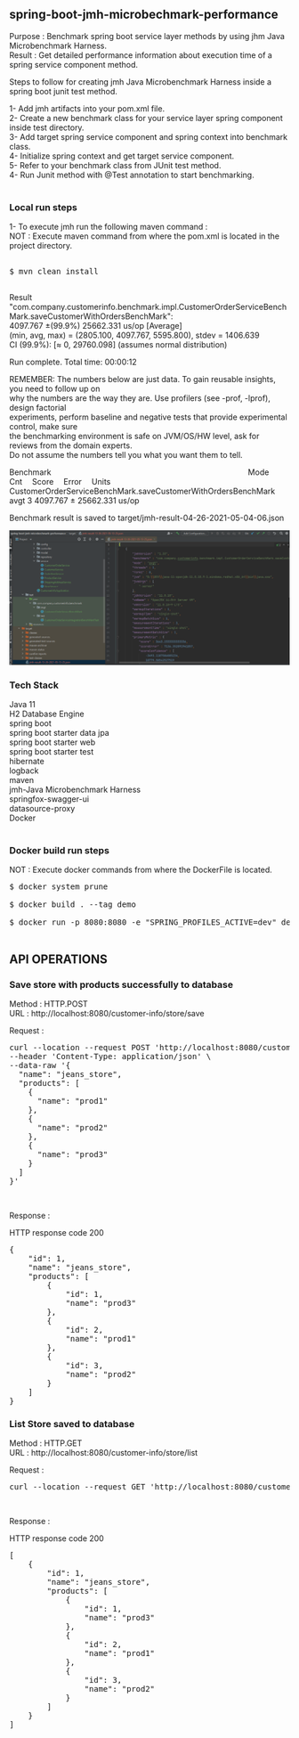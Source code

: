 ## spring-boot-jmh-microbechmark-performance

Purpose : Benchmark spring boot service layer methods by using jhm Java Microbenchmark Harness. <br/>
Result : Get detailed performance information about execution time of a spring service component method. <br/>

Steps to follow for creating jmh Java Microbenchmark Harness inside a spring boot junit test method. <br/>

1- Add jmh artifacts into your pom.xml file. <br/>
2- Create a new benchmark class for your service layer spring component inside test directory. <br/>
3- Add target spring service component and spring context into benchmark class. <br/>
4- Initialize spring context and get target service component. <br/>
5- Refer to your benchmark class from JUnit test method. <br/>
4- Run Junit method with @Test annotation to start benchmarking. <br/>
<br/>
### Local run steps <br/>
1- To execute jmh run the following maven command : <br/>
NOT : Execute maven command from where the pom.xml is located in the project directory. <br/>
<pre> 
$ mvn clean install <br/>
</pre>

Result "com.company.customerinfo.benchmark.impl.CustomerOrderServiceBenchMark.saveCustomerWithOrdersBenchMark": <br/>
       4097.767 ±(99.9%) 25662.331 us/op [Average] <br/>
       (min, avg, max) = (2805.100, 4097.767, 5595.800), stdev = 1406.639 <br/>
       CI (99.9%): [≈ 0, 29760.098] (assumes normal distribution) <br/>

Run complete. Total time: 00:00:12 <br/>

REMEMBER: The numbers below are just data. To gain reusable insights, you need to follow up on <br/>
why the numbers are the way they are. Use profilers (see -prof, -lprof), design factorial <br/>
experiments, perform baseline and negative tests that provide experimental control, make sure <br/>
the benchmarking environment is safe on JVM/OS/HW level, ask for reviews from the domain experts. <br/>
Do not assume the numbers tell you what you want them to tell. <br/>

Benchmark&emsp;&emsp;&emsp;&emsp;&emsp;&emsp;&emsp;&emsp;&emsp;&emsp;&emsp;&emsp;&emsp;&emsp;&emsp;&emsp;&emsp;&emsp;&emsp;&emsp;&emsp;&emsp;&emsp;&emsp;&emsp;  Mode&emsp;   Cnt&emsp;     Score&emsp;       Error&emsp;  Units <br/>
CustomerOrderServiceBenchMark.saveCustomerWithOrdersBenchMark  avgt    3  4097.767 ± 25662.331  us/op <br/>

Benchmark result is saved to target/jmh-result-04-26-2021-05-04-06.json <br/>

![Java Microbenchmark Harness](doc/jmh_result.png) <br/>

### Tech Stack
Java 11 <br/>
H2 Database Engine <br/>
spring boot <br/>
spring boot starter data jpa <br/>
spring boot starter web <br/>
spring boot starter test <br/>
hibernate <br/>
logback <br/>
maven <br/>
jmh-Java Microbenchmark Harness <br/>
springfox-swagger-ui <br/>
datasource-proxy <br/>
Docker <br/>
<br/>

### Docker build run steps
NOT : Execute docker commands from where the DockerFile is located. <br/>
<pre>
$ docker system prune <br/>
$ docker build . --tag demo  <br/>
$ docker run -p 8080:8080 -e "SPRING_PROFILES_ACTIVE=dev" demo:latest <br/>
</pre>

## API OPERATIONS
### Save store with products successfully to database

Method : HTTP.POST <br/>
URL : http://localhost:8080/customer-info/store/save <br/>

Request : 
<pre>
curl --location --request POST 'http://localhost:8080/customer-info/store/save' \
--header 'Content-Type: application/json' \
--data-raw '{
  "name": "jeans_store",
  "products": [
    {
      "name": "prod1"
    },
    {
      "name": "prod2"
    },
    {
      "name": "prod3"
    }
  ]
}'
</pre><br/>

Response : 

HTTP response code 200 <br/>
<pre>
{
    "id": 1,
    "name": "jeans_store",
    "products": [
        {
            "id": 1,
            "name": "prod3"
        },
        {
            "id": 2,
            "name": "prod1"
        },
        {
            "id": 3,
            "name": "prod2"
        }
    ]
}
</pre>


### List Store saved to database

Method : HTTP.GET <br/>
URL : http://localhost:8080/customer-info/store/list <br/>

Request : 
<pre>
curl --location --request GET 'http://localhost:8080/customer-info/store/list'
</pre><br/>

Response : 

HTTP response code 200 <br/>
<pre>
[
    {
        "id": 1,
        "name": "jeans_store",
        "products": [
            {
                "id": 1,
                "name": "prod3"
            },
            {
                "id": 2,
                "name": "prod1"
            },
            {
                "id": 3,
                "name": "prod2"
            }
        ]
    }
]
</pre><br/>
